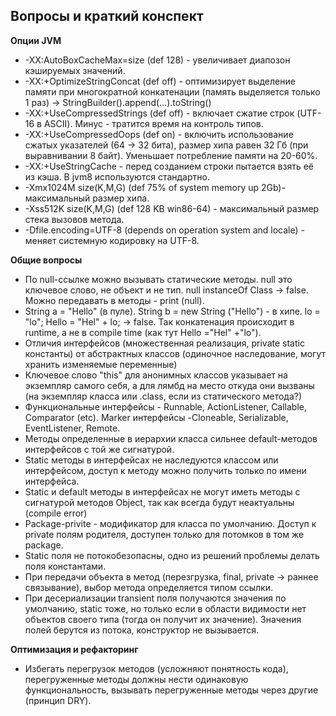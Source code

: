 ## **Вопросы и краткий конспект**   

**Опции JVM**  
 * -XX:AutoBoxCacheMax=size (def 128) - увеличивает диапозон кэшируемых значений.
 * -XX:+OptimizeStringConcat (def off) - оптимизирует выделение памяти при многократной конкатенации (память выделяется только 1 раз) -> StringBuilder().append(...).toString()
* -XX:+UseCompressedStrings (def off) - включает сжатие строк (UTF-16 в ASCII). Минус - тратится время на контроль типов.  
* -XX:+UseCompressedOops (def on) - включить использование сжатых указателей (64 -> 32 бита), размер хипа равен 32 Гб (при выравнивании 8 байт). Уменьшает потребление памяти на 20-60%.  
* -XX:+UseStringCache - перед созданием строки пытается взять её из кэша. В jvm8 используются стандартно.  
* -Xmx1024M size(K,M,G) (def 75% of system memory up 2Gb)- максимальный размер хипа.  
* -Xss512K size(K,M,G) (def 128 KB win86-64) - максимальный размер стека вызовов метода.
* -Dfile.encoding=UTF-8 (depends on operation system and locale) - меняет системную кодировку на UTF-8.

**Общие вопросы**
* По null-ссылке можно вызывать статические методы. null это ключевое слово, не объект и не тип. null instanceOf Class -> false. Можно передавать в методы - print (null).
* String a = "Hello" (в пуле). String b = new String ("Hello") - в хипе. lo = "lo"; Hello = "Hel" + lo; -> false. Так конкатенация происходит в runtime, а не в compile time (как тут Hello ="Hel" +"lo").
* Отличия интерфейсов (множественная реализация, private static константы) от абстрактных классов (одиночное наследование, могут хранить изменяемые переменные)
* Ключевое слово "this" для анонимных классов указывает на экземпляр самого себя, а для лямбд на место откуда они вызваны (на экземпляр класса или .class, если из статического метода?)
* Функциональные интерфейсы - Runnable, ActionListener, Callable, Comparator (etc). Marker интерфейсы -Cloneable, Serializable, EventListener, Remote.
* Методы определенные в иерархии класса сильнее default-методов интерфейсов с той же сигнатурой.
* Static методы в интерфейсах не наследуются классом или интерфейсом, доступ к методу можно получить только по имени интерфейса.
* Static и default методы в интерфейсах не могут иметь методы с сигнатурой методов Object, так как всегда будут неактуальны (compile error)
* Package-privite - модификатор для класса по умолчанию. Доступ к private полям родителя, доступен только для потомков в том же package.
* Static поля не потокобезопасны, одно из решений проблемы делать поля константами.
* При передачи объекта в метод (перезгрузка, final, private -> раннее связывание), выбор метода определяется типом ссылки.
* При десериализации transient поля получаются значения по умолчанию, static тоже, но только если в области видимости нет объектов своего типа (тогда он получит их значение). Значения полей берутся из потока, конструктор не вызывается.

**Оптимизация и рефакторинг**
* Избегать перегрузок методов (усложняют понятность кода), перегруженные методы должны нести одинаковую функциональность, вызывать перегруженные методы через другие (принцип DRY).
